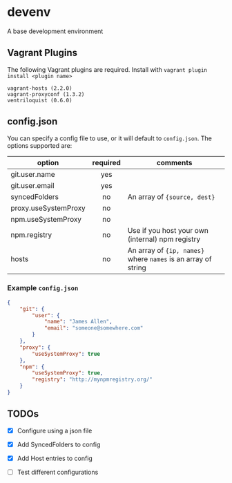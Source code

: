 # devenv

A base development environment

## Vagrant Plugins

The following Vagrant plugins are required. Install with `vagrant plugin install <plugin name>`

```
vagrant-hosts (2.2.0)
vagrant-proxyconf (1.3.2)
ventriloquist (0.6.0)     
```

## config.json

You can specify a config file to use, or it will default to `config.json`. The options supported are:

option               | required | comments
-------------------- |:--------:|---------
git.user.name        | yes      |  
git.user.email       | yes      |  
syncedFolders        | no       | An array of `{source, dest}`
proxy.useSystemProxy | no       |
npm.useSystemProxy   | no       |
npm.registry         | no       | Use if you host your own (internal) npm registry
hosts                | no       | An array of `{ip, names}` where `names` is an array of string

### Example `config.json`

```json
{
    "git": {
        "user": {
            "name": "James Allen",
            "email": "someone@somewhere.com"
        }
    },
    "proxy": {
        "useSystemProxy": true
    },
    "npm": {
        "useSystemProxy": true,
        "registry": "http://mynpmregistry.org/"
    }
}
```

## TODOs

- [x] Configure using a json file
- [x] Add SyncedFolders to config
- [x] Add Host entries to config
- [ ] Test different configurations

